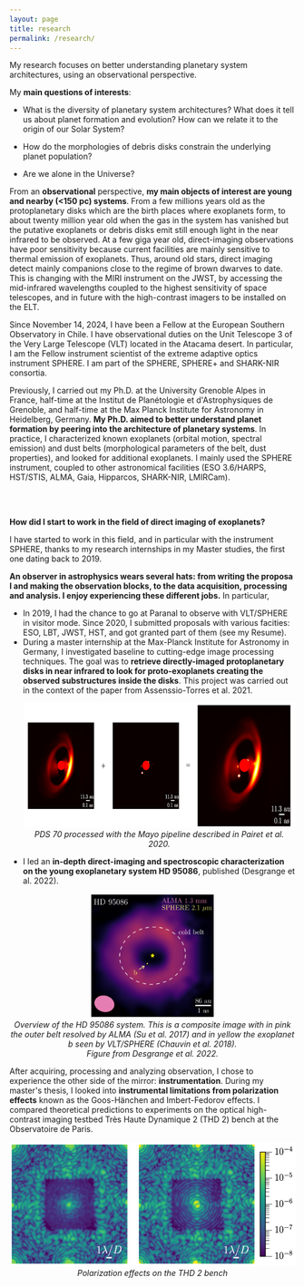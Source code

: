 ```yaml
---
layout: page
title: research
permalink: /research/
---
```


My research focuses on better understanding planetary system architectures, using an observational perspective.

My <b>main questions of interests</b>:
+ What is the diversity of planetary system architectures? What does it tell us about planet formation and evolution? How can we relate it to the origin of our Solar System?

+ How do the morphologies of debris disks constrain the underlying planet population?

+ Are we alone in the Universe?


From an <b>observational</b> perspective, <b>my main objects of interest are young and nearby (<150 pc) systems</b>. From a few millions years old as the protoplanetary disks which are the birth places where exoplanets form, to about twenty million year old when the gas in the system has vanished but the putative exoplanets or debris disks emit still enough light in the near infrared to be observed. At a few giga year old, direct-imaging observations have poor sensitivity because current facilities are mainly sensitive to thermal emission of exoplanets. Thus, around old stars, direct imaging detect mainly companions close to the regime of brown dwarves to date. This is changing with the MIRI instrument on the JWST, by accessing the mid-infrared wavelengths coupled to the highest sensitivity of space telescopes, and in future with the high-contrast imagers to be installed on the ELT.
<br>

Since November 14, 2024, I have been a Fellow at the European Southern Observatory in Chile. I have observational duties on the Unit Telescope 3 of the Very Large Telescope (VLT) located in the Atacama desert. In particular, I am the Fellow instrument scientist of the extreme adaptive optics instrument SPHERE. I am part of the SPHERE, SPHERE+ and SHARK-NIR consortia.

Previously, I carried out my Ph.D. at the University Grenoble Alpes in France, half-time at the Institut de Planétologie et d'Astrophysiques de Grenoble, and half-time at the Max Planck Institute for Astronomy in Heidelberg, Germany. <b>My Ph.D. aimed to better understand planet formation by peering into the architecture of planetary systems</b>. In practice, I characterized known exoplanets (orbital motion, spectral emission) and dust belts (morphological parameters of the belt, dust properties), and looked for additional exoplanets. I mainly used the SPHERE instrument, coupled to other astronomical facilities (ESO 3.6/HARPS, HST/STIS, ALMA, Gaia, Hipparcos, SHARK-NIR, LMIRCam).

<br>
<br>
  




<b> How did I start to work in the field of direct imaging of exoplanets? </b> 
  
I have started to work in this field, and in particular with the instrument SPHERE, thanks to my research internships in my Master studies, the first one dating back to 2019. 

<b> An observer in astrophysics wears several hats: from writing the proposa l and making the observation blocks, to the data acquisition, processing and analysis. I enjoy experiencing these different jobs.</b> In particular,  

<ul>
  <li> In 2019, I had the chance to go at Paranal to observe with VLT/SPHERE in visitor mode. Since 2020, I submitted proposals with various facities: ESO, LBT, JWST, HST, and got granted part of them (see my Resume).
  
  <li> During a master internship at the Max-Planck Institute for Astronomy in Germany, I investigated baseline to cutting-edge image processing techniques. The goal was to <b>retrieve directly-imaged protoplanetary disks in near infrared to look for proto-exoplanets creating the observed substructures inside the disks</b>. This project was carried out in the context of the paper from Assenssio-Torres et al. 2021.</li>

  
  <p align="center">
  <img src="/fig/PDS70_details.png" height="220" > 
  <br>
  <i> PDS 70 processed with the Mayo pipeline described in Pairet et al. 2020. </i>
  <br>
  </p>


  <li> I led an <b>in-depth direct-imaging and spectroscopic characterization on the young exoplanetary system HD 95086</b>, published (Desgrange et al. 2022). </li>

    
</ul> 

  <p align="center">
  <img src="/fig/HD95086_overview.png" height="220" > 
  <br>
  <i> Overview of the HD 95086 system. This is a composite image with in pink the outer belt resolved by ALMA (Su et al. 2017) and in yellow the exoplanet b seen by VLT/SPHERE (Chauvin et al. 2018).
  <br> Figure from Desgrange et al. 2022.</i>
  <br>
  </p>


After acquiring, processing and analyzing observation, I chose to experience the other side of the mirror: <b>instrumentation</b>. During my master's thesis, I looked into <b>instrumental limitations from polarization effects</b> known as the Goos-Hänchen and Imbert-Fedorov effects. I compared theoretical predictions to experiments on the optical high-contrast imaging testbed Très Haute Dynamique 2 (THD 2) bench at the Observatoire de Paris.

 <p align="center">
 <img src="/fig/polar_thd2.png" height="220" >
  <br>
  <i> Polarization effects on the THD 2 bench </i>
  <br>
 </p>

 <br>  <br>


